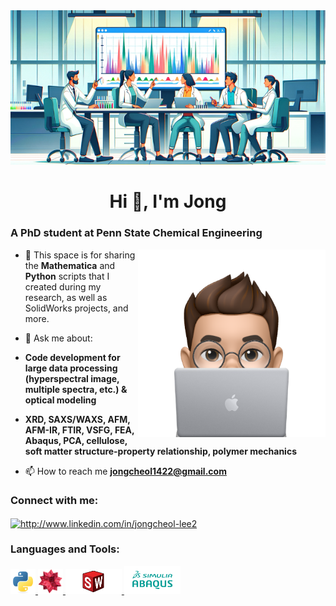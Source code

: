 <div align="center">
  <img width="700" src="https://github.com/JasonL1422/Images/blob/main/main.png" />
</div>

<h1 align="center">Hi 👋, I'm Jong</h1>
<h3 align="left">A PhD student at Penn State Chemical Engineering</h3>
<img align="right" alt="Coding" width="300" src="https://github.com/JasonL1422/Images/blob/main/JLimoji.png">


- 🌱 This space is for sharing the **Mathematica** and **Python** scripts that I created during my research, as well as SolidWorks projects, and more.

- 💬 Ask me about:
- **Code development for large data processing (hyperspectral image, multiple spectra, etc.) & optical modeling**
- **XRD, SAXS/WAXS, AFM, AFM-IR, FTIR, VSFG, FEA, Abaqus, PCA, cellulose, soft matter structure-property relationship, polymer mechanics**

- 📫 How to reach me **jongcheol1422@gmail.com**

<h3 align="left">Connect with me:</h3>
<p align="left">
<a href="https://linkedin.com/in/jongcheol-lee2" target="blank"><img align="center" src="https://raw.githubusercontent.com/rahuldkjain/github-profile-readme-generator/master/src/images/icons/Social/linked-in-alt.svg" alt="http://www.linkedin.com/in/jongcheol-lee2" height="30" width="40" /></a>
</p>

<h3 align="left">Languages and Tools:</h3>
<p align="left">
<a href="https://www.python.org" target="_blank" rel="noreferrer"> <img src="https://raw.githubusercontent.com/devicons/devicon/master/icons/python/python-original.svg" alt="python" width="40" height="40"/> </a> 
<a href="https://www.wolfram.com/mathematica" target="_blank" rel="noreferrer"> <img src="https://github.com/JasonL1422/Images/blob/main/mathematica.png" alt="Mathematica" width="40" height="40"/> </a> 
<a href="https://www.solidworks.com" target="_blank" rel="noreferrer"> <img src="https://github.com/JasonL1422/Images/blob/main/sw.png" alt="SolidWorks" width="90" height="40"/> </a> 
<a href="https://www.3ds.com/products/simulia/abaqus" target="_blank" rel="noreferrer"> <img src="https://github.com/JasonL1422/Images/blob/main/Abaqus.png" alt="Abaqus" width="90" height="45"/> </a> </p>
